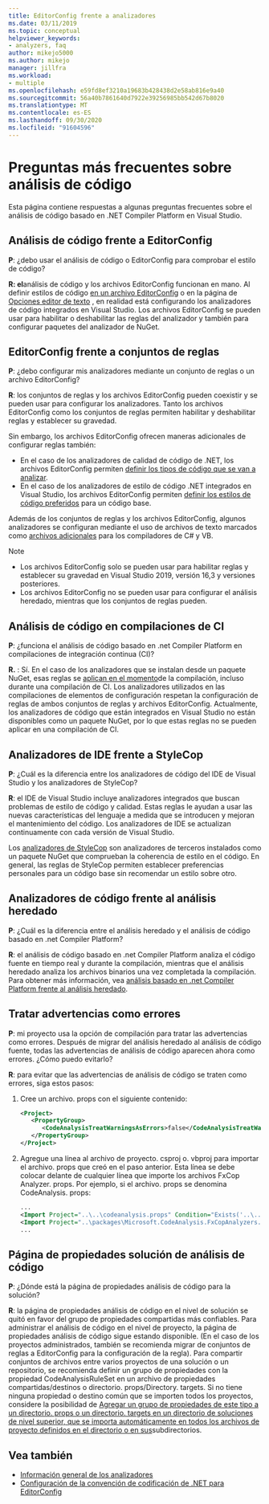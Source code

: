 ```yaml
---
title: EditorConfig frente a analizadores
ms.date: 03/11/2019
ms.topic: conceptual
helpviewer_keywords:
- analyzers, faq
author: mikejo5000
ms.author: mikejo
manager: jillfra
ms.workload:
- multiple
ms.openlocfilehash: e59fd8ef3210a19683b428438d2e58ab816e9a40
ms.sourcegitcommit: 56a40b7861640d7922e39256985bb542d67b8020
ms.translationtype: MT
ms.contentlocale: es-ES
ms.lasthandoff: 09/30/2020
ms.locfileid: "91604596"
---
```

# <a name="code-analysis-faq"></a>Preguntas más frecuentes sobre análisis de código

Esta página contiene respuestas a algunas preguntas frecuentes sobre el análisis de código basado en .NET Compiler Platform en Visual Studio.

## <a name="code-analysis-versus-editorconfig"></a>Análisis de código frente a EditorConfig

**P**: ¿debo usar el análisis de código o EditorConfig para comprobar el estilo de código?

**R: el**análisis de código y los archivos EditorConfig funcionan en mano. Al definir estilos de código [en un archivo EditorConfig](../ide/editorconfig-code-style-settings-reference.md) o en la página de [Opciones editor de texto](../ide/code-styles-and-code-cleanup.md) , en realidad está configurando los analizadores de código integrados en Visual Studio. Los archivos EditorConfig se pueden usar para habilitar o deshabilitar las reglas del analizador y también para configurar paquetes del analizador de NuGet.

## <a name="editorconfig-versus-rule-sets"></a>EditorConfig frente a conjuntos de reglas

**P**: ¿debo configurar mis analizadores mediante un conjunto de reglas o un archivo EditorConfig?

**R**: los conjuntos de reglas y los archivos EditorConfig pueden coexistir y se pueden usar para configurar los analizadores. Tanto los archivos EditorConfig como los conjuntos de reglas permiten habilitar y deshabilitar reglas y establecer su gravedad.

Sin embargo, los archivos EditorConfig ofrecen maneras adicionales de configurar reglas también:

- En el caso de los analizadores de calidad de código de .NET, los archivos EditorConfig permiten [definir los tipos de código que se van a analizar](/dotnet/fundamentals/code-analysis/code-quality-rule-options).
- En el caso de los analizadores de estilo de código .NET integrados en Visual Studio, los archivos EditorConfig permiten [definir los estilos de código preferidos](../ide/editorconfig-code-style-settings-reference.md) para un código base.

Además de los conjuntos de reglas y los archivos EditorConfig, algunos analizadores se configuran mediante el uso de archivos de texto marcados como [archivos adicionales](../ide/build-actions.md#build-action-values) para los compiladores de C# y VB.

> [!NOTE]
> - Los archivos EditorConfig solo se pueden usar para habilitar reglas y establecer su gravedad en Visual Studio 2019, versión 16,3 y versiones posteriores.
> - Los archivos EditorConfig no se pueden usar para configurar el análisis heredado, mientras que los conjuntos de reglas pueden.

## <a name="code-analysis-in-ci-builds"></a>Análisis de código en compilaciones de CI

**P**: ¿funciona el análisis de código basado en .net Compiler Platform en compilaciones de integración continua (CI)?

**R.** : Sí. En el caso de los analizadores que se instalan desde un paquete NuGet, esas reglas se [aplican en el momento](roslyn-analyzers-overview.md#build-errors)de la compilación, incluso durante una compilación de CI. Los analizadores utilizados en las compilaciones de elementos de configuración respetan la configuración de reglas de ambos conjuntos de reglas y archivos EditorConfig. Actualmente, los analizadores de código que están integrados en Visual Studio no están disponibles como un paquete NuGet, por lo que estas reglas no se pueden aplicar en una compilación de CI.

## <a name="ide-analyzers-versus-stylecop"></a>Analizadores de IDE frente a StyleCop

**P**: ¿Cuál es la diferencia entre los analizadores de código del IDE de Visual Studio y los analizadores de StyleCop?

**R**: el IDE de Visual Studio incluye analizadores integrados que buscan problemas de estilo de código y calidad. Estas reglas le ayudan a usar las nuevas características del lenguaje a medida que se introducen y mejoran el mantenimiento del código. Los analizadores de IDE se actualizan continuamente con cada versión de Visual Studio.

Los [analizadores de StyleCop](https://github.com/DotNetAnalyzers/StyleCopAnalyzers) son analizadores de terceros instalados como un paquete NuGet que comprueban la coherencia de estilo en el código. En general, las reglas de StyleCop permiten establecer preferencias personales para un código base sin recomendar un estilo sobre otro.

## <a name="code-analyzers-versus-legacy-analysis"></a>Analizadores de código frente al análisis heredado

**P**: ¿Cuál es la diferencia entre el análisis heredado y el análisis de código basado en .net Compiler Platform?

**R**: el análisis de código basado en .net Compiler Platform analiza el código fuente en tiempo real y durante la compilación, mientras que el análisis heredado analiza los archivos binarios una vez completada la compilación. Para obtener más información, vea [análisis basado en .net Compiler Platform frente al análisis heredado](../code-quality/fxcop-analyzers-faq.md#whats-the-difference-between-legacy-fxcop-and-fxcop-analyzers).

## <a name="treat-warnings-as-errors"></a>Tratar advertencias como errores

**P**: mi proyecto usa la opción de compilación para tratar las advertencias como errores. Después de migrar del análisis heredado al análisis de código fuente, todas las advertencias de análisis de código aparecen ahora como errores. ¿Cómo puedo evitarlo?

**R**: para evitar que las advertencias de análisis de código se traten como errores, siga estos pasos:

  1. Cree un archivo. props con el siguiente contenido:

     ```xml
     <Project>
        <PropertyGroup>
           <CodeAnalysisTreatWarningsAsErrors>false</CodeAnalysisTreatWarningsAsErrors>
        </PropertyGroup>
     </Project>
     ```

  2. Agregue una línea al archivo de proyecto. csproj o. vbproj para importar el archivo. props que creó en el paso anterior. Esta línea se debe colocar delante de cualquier línea que importe los archivos FxCop Analyzer. props. Por ejemplo, si el archivo. props se denomina CodeAnalysis. props:

     ```xml
     ...
     <Import Project="..\..\codeanalysis.props" Condition="Exists('..\..\codeanalysis.props')" />
     <Import Project="..\packages\Microsoft.CodeAnalysis.FxCopAnalyzers.2.6.5\build\Microsoft.CodeAnalysis.FxCopAnalyzers.props" Condition="Exists('..\packages\Microsoft.CodeAnalysis.FxCopAnalyzers.2.6.5\build\Microsoft.CodeAnalysis.FxCopAnalyzers.props')" />
     ...
     ```

## <a name="code-analysis-solution-property-page"></a>Página de propiedades solución de análisis de código

**P**: ¿Dónde está la página de propiedades análisis de código para la solución?

**R**: la página de propiedades análisis de código en el nivel de solución se quitó en favor del grupo de propiedades compartidas más confiables. Para administrar el análisis de código en el nivel de proyecto, la página de propiedades análisis de código sigue estando disponible. (En el caso de los proyectos administrados, también se recomienda migrar de conjuntos de reglas a EditorConfig para la configuración de la regla).  Para compartir conjuntos de archivos entre varios proyectos de una solución o un repositorio, se recomienda definir un grupo de propiedades con la propiedad CodeAnalysisRuleSet en un archivo de propiedades compartidas/destinos o directorio. props/Directory. targets. Si no tiene ninguna propiedad o destino común que se importen todos los proyectos, considere la posibilidad de [Agregar un grupo de propiedades de este tipo a un directorio. props o un directorio. targets en un directorio de soluciones de nivel superior, que se importa automáticamente en todos los archivos de proyecto definidos en el directorio o en sus](../msbuild/customize-your-build.md)subdirectorios.

## <a name="see-also"></a>Vea también

- [Información general de los analizadores](roslyn-analyzers-overview.md)
- [Configuración de la convención de codificación de .NET para EditorConfig](../ide/editorconfig-code-style-settings-reference.md)